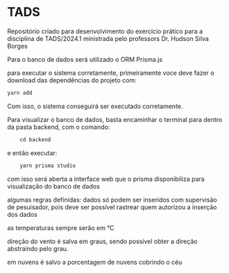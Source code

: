 # TADS
Repositório criado para desenvolvimento do exercício prático para a disciplina de TADS/2024.1 ministrada pelo professors Dr. Hudson Silva Borges

Para o banco de dados será utilizado o ORM Prisma.js

para executar o sistema corretamente, primeiramente voce deve fazer o download das dependências do projeto com:
````c
yarn add
````

Com isso, o sistema conseguirá ser executado corretamente.

Para visualizar o banco de dados, basta encaminhar o terminal para dentro da pasta backend, com o comando:
````c
    cd backend
````

e então executar:
````c
    yarn prisma studio
````

com isso será aberta a interface web que o prisma disponibiliza para visualização do banco de dados

algumas regras definidas:
dados só podem ser inseridos com supervisão de pesuisador, pois deve ser possível rastrear quem autorizou a inserção dos dados

as temperaturas sempre serão em °C

direção do vento é salva em graus, sendo possível obter a direção abstraindo pelo grau.

em nuvens é salvo a porcentagem de nuvens cobrindo o céu
